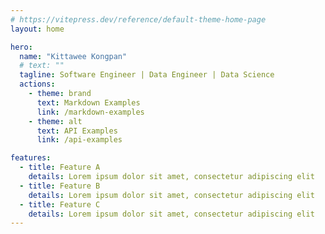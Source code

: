 ```yaml
---
# https://vitepress.dev/reference/default-theme-home-page
layout: home

hero:
  name: "Kittawee Kongpan"
  # text: ""
  tagline: Software Engineer | Data Engineer | Data Science
  actions:
    - theme: brand
      text: Markdown Examples
      link: /markdown-examples
    - theme: alt
      text: API Examples
      link: /api-examples

features:
  - title: Feature A
    details: Lorem ipsum dolor sit amet, consectetur adipiscing elit
  - title: Feature B
    details: Lorem ipsum dolor sit amet, consectetur adipiscing elit
  - title: Feature C
    details: Lorem ipsum dolor sit amet, consectetur adipiscing elit
---
```


